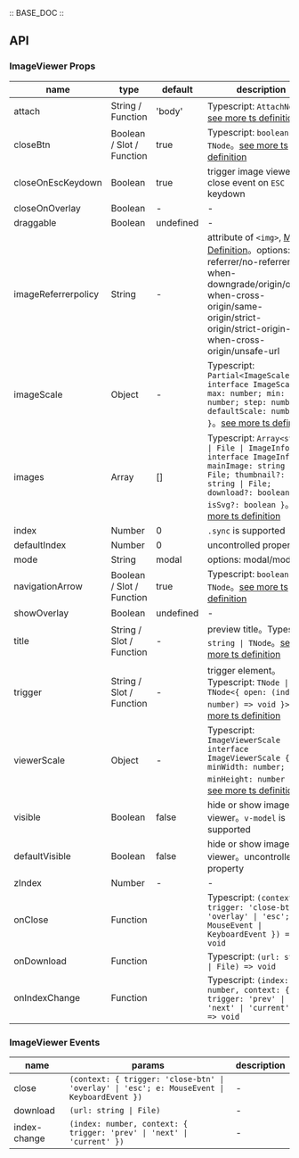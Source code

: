 :: BASE_DOC ::

## API

### ImageViewer Props

name | type | default | description | required
-- | -- | -- | -- | --
attach | String / Function | 'body' | Typescript: `AttachNode`。[see more ts definition](https://github.com/Tencent/tdesign-vue/blob/develop/src/common.ts) | N
closeBtn | Boolean / Slot / Function | true | Typescript: `boolean \| TNode`。[see more ts definition](https://github.com/Tencent/tdesign-vue/blob/develop/src/common.ts) | N
closeOnEscKeydown | Boolean | true | trigger image viewer close event on `ESC` keydown | N
closeOnOverlay | Boolean | - | \- | N
draggable | Boolean | undefined | \- | N
imageReferrerpolicy | String | - | attribute of `<img>`, [MDN Definition](https://developer.mozilla.org/en-US/docs/Web/HTTP/Headers/Referrer-Policy)。options: no-referrer/no-referrer-when-downgrade/origin/origin-when-cross-origin/same-origin/strict-origin/strict-origin-when-cross-origin/unsafe-url | N
imageScale | Object | - | Typescript: `Partial<ImageScale>` `interface ImageScale { max: number; min: number; step: number; defaultScale: number; }`。[see more ts definition](https://github.com/Tencent/tdesign-vue/tree/develop/src/image-viewer/type.ts) | N
images | Array | [] | Typescript: `Array<string \| File \| ImageInfo>` `interface ImageInfo { mainImage: string \| File; thumbnail?: string \| File; download?: boolean; isSvg?: boolean }`。[see more ts definition](https://github.com/Tencent/tdesign-vue/tree/develop/src/image-viewer/type.ts) | N
index | Number | 0 | `.sync` is supported | N
defaultIndex | Number | 0 | uncontrolled property | N
mode | String | modal | options: modal/modeless | N
navigationArrow | Boolean / Slot / Function | true | Typescript: `boolean \| TNode`。[see more ts definition](https://github.com/Tencent/tdesign-vue/blob/develop/src/common.ts) | N
showOverlay | Boolean | undefined | \- | N
title | String / Slot / Function | - | preview title。Typescript: `string \| TNode`。[see more ts definition](https://github.com/Tencent/tdesign-vue/blob/develop/src/common.ts) | N
trigger | String / Slot / Function | - | trigger element。Typescript: `TNode \| TNode<{ open: (index?: number) => void }>`。[see more ts definition](https://github.com/Tencent/tdesign-vue/blob/develop/src/common.ts) | N
viewerScale | Object | - | Typescript: `ImageViewerScale` `interface ImageViewerScale { minWidth: number; minHeight: number }`。[see more ts definition](https://github.com/Tencent/tdesign-vue/tree/develop/src/image-viewer/type.ts) | N
visible | Boolean | false | hide or show image viewer。`v-model` is supported | N
defaultVisible | Boolean | false | hide or show image viewer。uncontrolled property | N
zIndex | Number | - | \- | N
onClose | Function |  | Typescript: `(context: { trigger: 'close-btn' \| 'overlay' \| 'esc'; e: MouseEvent \| KeyboardEvent }) => void`<br/> | N
onDownload | Function |  | Typescript: `(url: string \| File) => void`<br/> | N
onIndexChange | Function |  | Typescript: `(index: number, context: { trigger: 'prev' \| 'next' \| 'current' }) => void`<br/> | N

### ImageViewer Events

name | params | description
-- | -- | --
close | `(context: { trigger: 'close-btn' \| 'overlay' \| 'esc'; e: MouseEvent \| KeyboardEvent })` | \-
download | `(url: string \| File)` | \-
index-change | `(index: number, context: { trigger: 'prev' \| 'next' \| 'current' })` | \-
